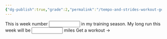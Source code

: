```yaml
---
{"dg-publish":true,"grade":2,"permalink":"/tempo-and-strides-workout-generator/","dgPassFrontmatter":true}
---
```



<div><form>
<label>
  This is week number
  <input type="number" id="gen-week" style="width: 100px;" />
  in my training season.
</label>
<label>
  My long run this week will be
  <input type="number" id="gen-miles" style="width: 100px;" />
  miles
</label>
<a id="gen-workout">Get a workout &rarr;</a>
</form>
<ul id="gen-display"></ul>
<script>
const miles = document.getElementById('gen-miles').value;
const week = document.getElementById('gen-week').value;
const button = document.getElementById('gen-workout');
const outputter = document.getElementById('gen-display');
button.onclick = function(e) {
    e.preventDefault();
    const longerInt = Math.round(miles * 0.6);
    const shorterInt = miles - longerInt;
    let speedString = '5 x (90 seconds fast, 3 minutes rest)';
    const workoutarr = [];
    if(week % 2 === 0) {
        workoutarr.push(`${shorterInt} minutes tempo, ${shorterInt / 2} minutes rest`);
        workoutarr.push(`${longerInt} minutes tempo, then straight into:`);
        workoutarr.push('5 x (60 seconds fast, 2 minutes rest)');
    } else {
        workoutarr.push(`${longerInt} minutes tempo, ${longerInt / 2} minutes rest`);
        workoutarr.push(`${shorterInt} minutes tempo, then straight into:`);
        workoutarr.push('5 x (90 seconds fast, 3 minutes rest)');
    }
    outputter.html(`<li>${workoutarr.join('</li><li>')}</li>`);
};
</script></div>